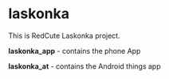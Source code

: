 # laskonka
This is RedCute Laskonka project.

**laskonka_app** - contains the phone App

**laskonka_at** - contains the Android things app
